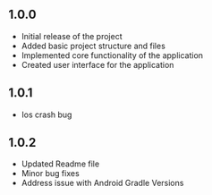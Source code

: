 ## 1.0.0

* Initial release of the project
* Added basic project structure and files
* Implemented core functionality of the application
* Created user interface for the application

## 1.0.1

* Ios crash bug 

## 1.0.2

* Updated Readme file
* Minor bug fixes
* Address issue with Android Gradle Versions



